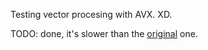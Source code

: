 Testing vector procesing with AVX.
XD.

TODO: 
    done, it's slower than the [original](https://github.com/r4qq/pso-crazy-man/tree/main/pso-cpp) one.
         